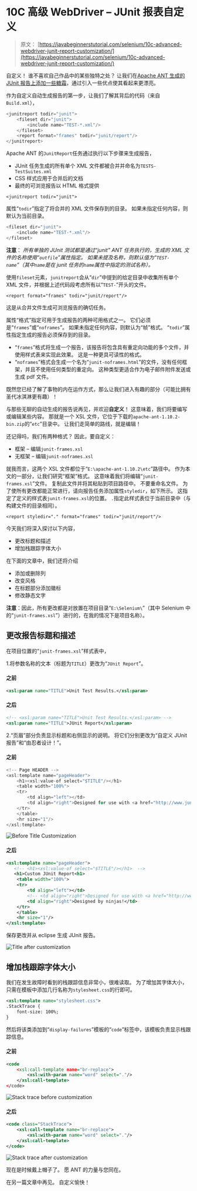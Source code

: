 # 10C 高级 WebDriver – JUnit 报表自定义

> 原文： [https://javabeginnerstutorial.com/selenium/10c-advanced-webdriver-junit-report-customization/](https://javabeginnerstutorial.com/selenium/10c-advanced-webdriver-junit-report-customization/)

自定义！ 谁不喜欢自己作品中的某些独特之处？ 让我们在[Apache ANT 生成的 JUnit 报告上添加一些糖霜](https://javabeginnerstutorial.com/selenium/10b-advanced-webdriver-generating-junit-reports/)，通过引入一些优点使其看起来更漂亮。

作为自定义自动生成报告的第一步，让我们了解其背后的代码（来自`Build.xml`），

```java
<junitreport todir="junit">
    <fileset dir="junit">
        <include name="TEST-*.xml"/>
    </fileset>
    <report format="frames" todir="junit/report"/>
</junitreport>
```

Apache ANT 的`JunitReport`任务通过执行以下步骤来生成报告，

*   JUnit 任务生成的所有单个 XML 文件都被合并并命名为`TESTS-TestSuites.xml`
*   CSS 样式应用于合并后的文档
*   最终的可浏览报告以 HTML 格式提供

`<junitreport todir="junit">`

属性“`todir`”指定了将合并的 XML 文件保存到的目录。 如果未指定任何内容，则默认为当前目录。

```java
<fileset dir="junit">
    <include name="TEST-*.xml"/>
</fileset> 
```

**注意**： *所有单独的 JUnit 测试都是通过“junit” ANT 任务执行的，生成的 XML 文件的名称使用“`outfile`”属性指定。 如果未提及名称，则默认值为“`TEST-name`”（其中`name`是在 junit 任务的`name`属性中指定的测试名称）。*

使用`fileset`元素，`junitreport`会从“`dir`”中提到的给定目录中收集所有单个 XML 文件，并根据上述代码段考虑所有以“`TEST-`”开头的文件。

`<report format="frames" todir="junit/report"/>`

这是从合并文件生成可浏览报告的确切任务。

属性“格式”指定可用于生成报告的两种可用格式之一。 它们必须是“`frames`”或“`noframes`”。 如果未指定任何内容，则默认为“帧”格式。 “`todir`”属性指定生成的报告必须保存到的目录。

*   “`frames`”格式将生成一个报告，该报告将包含具有重定向功能的多个文件，并使用样式表来实现此效果。 这是一种更具可读性的格式。
*   “`noframes`”格式会生成一个名为“`junit-noframes.html`”的文件，没有任何框架，并且不使用任何类型的重定向。 这种类型更适合作为电子邮件附件发送或生成 pdf 文件。

既然您已经了解了事物的内在运作方式，那么让我们进入有趣的部分（可能比拥有圣代冰淇淋更有趣）！

与那些无聊的自动生成的报告说再见，并欢迎**自定义**！ 这意味着，我们将要编写或编辑某些内容。 那就是一个 XSL 文件，它位于下载的`apache-ant-1.10.2-bin.zip`的“`etc`”目录中。 让我们走简单的路线，就是编辑！

还记得吗，我们有两种格式？ 因此，要自定义：

*   框架 – 编辑`junit-frames.xsl`
*   无框架 – 编辑`junit-noframes.xsl`

就我而言，这两个 XSL 文件都位于“`E:\apache-ant-1.10.2\etc`”路径中。 作为本文的一部分，让我们研究“框架”格式。 这意味着我们将编辑“`junit-frames.xsl`”文件。 复制此文件并将其粘贴到项目路径中。 不要重命名文件。 为了使所有更改都能正常进行，请向报告任务添加属性`styledir`，如下所示。 这指定了定义的样式表`junit-frames.xsl`的位置。 `.`指定此样式表位于当前目录中（与构建文件的目录相同）。

`<report styledir="." format="frames" todir="junit/report"/>`

今天我们将深入探讨以下内容，

*   更改标题和描述
*   增加栈跟踪字体大小

在下面的文章中，我们还将介绍

*   添加或删除列
*   改变风格
*   在标题部分添加徽标
*   修改静态文字

**注意**：因此，所有更改都是对放置在项目目录“`E:\Selenium\`”（其中 Selenium 中的“`junit-frames.xsl`”）进行的，在我的情况下是项目名称）。

## 更改报告标题和描述

在项目位置的“`junit-frames.xsl`”样式表中，

1.将参数名称的文本（标题为`TITLE`）更改为“`JUnit Report`”。

#### 之前

```xml
<xsl:param name="TITLE">Unit Test Results.</xsl:param>
```

#### 之后

```xml
<!-- <xsl:param name="TITLE">Unit Test Results.</xsl:param> -->
<xsl:param name="TITLE">JUnit Report</xsl:param>
```

2.“页眉”部分负责显示标题和右侧显示的说明。 将它们分别更改为“自定义 JUnit 报告”和“由忍者设计！”。

#### 之前

```java
<!-- Page HEADER -->
<xsl:template name="pageHeader">
    <h1><xsl:value-of select="$TITLE"/></h1>
    <table width="100%">
    <tr>
        <td align="left"></td>
        <td align="right">Designed for use with <a href="http://www.junit.org/">JUnit</a> and <a href="http://ant.apache.org/">Ant</a>.</td>
    </tr>
    </table>
    <hr size="1"/>
</xsl:template>
```

![Before Title Customization](img/105704c5b193643f7f113ac0be161c95.png)

#### 之后

```xml
<xsl:template name="pageHeader">
   <!-- <h1><xsl:value-of select="$TITLE"/></h1>  -->
   <h1>Custom JUnit Report<h1>
    <table width="100%">
    <tr>
        <td align="left"></td>
        <!-- <td align="right">Designed for use with <a href="http://www.junit.org/">JUnit</a> and <a href="http://ant.apache.org/">Ant</a>.</td> -->
        <td align="right">Designed by ninjas!</td>
    </tr>
    </table>
    <hr size="1"/>
</xsl:template>
```

保存更改并从 eclipse 生成 JUnit 报告。

![Title after customization](img/79f7da90cc8512a6f3a09a33020e5481.png)

## 增加栈跟踪字体大小

我们在发生故障时看到的栈跟踪信息非常小，很难读取。 为了增加其字体大小，只需在模板中添加几行名称为`stylesheet.css`的行即可。

```xml
<xsl:template name="stylesheet.css">
.StackTrace {
    font-size: 100%;
}
```

然后将该类添加到“`display-failures`”模板的“`code`”标签中，该模板负责显示栈跟踪信息。

#### 之前

```xml
<code
    <xsl:call-template name="br-replace">
        <xsl:with-param name="word" select="."/>
    </xsl:call-template>
</code>
```

![Stack trace before customization](img/bb8d2d9cffa6c125da7d189e67916d17.png)

#### 之后

```xml
<code class="StackTrace">
    <xsl:call-template name="br-replace">
        <xsl:with-param name="word" select="."/>
    </xsl:call-template>
</code>
```

![Stack trace after customization](img/aa339356190129736acc86ac3372a513.png)

现在是时候戴上帽子了。 愿 ANT 的力量与您同在。

在另一篇文章中再见。 自定义愉快！
